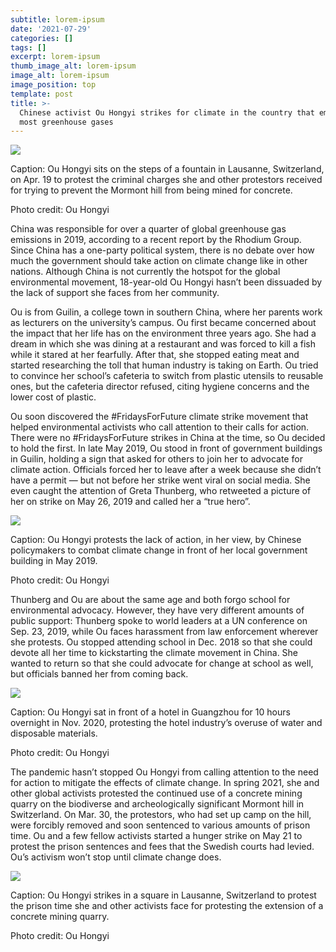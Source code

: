 ```yaml
---
subtitle: lorem-ipsum
date: '2021-07-29'
categories: []
tags: []
excerpt: lorem-ipsum
thumb_image_alt: lorem-ipsum
image_alt: lorem-ipsum
image_position: top
template: post
title: >-
  Chinese activist Ou Hongyi strikes for climate in the country that emits the
  most greenhouse gases
---
```



![](https://lh4.googleusercontent.com/n6oMHR2aa5lwPBbFmfQrjbizAPakM0Tq9ATOnNjqx3nDOUSjF6Eq8h-rhwUYVWUHFRlAuLw2UxtULUqfmR5WSG4HXaL61yhegJasiBN8mGxMDqPy6RyEEyVX6Vi5TCGz4nEzg6Gt)

Caption: Ou Hongyi sits on the steps of a fountain in Lausanne, Switzerland, on Apr. 19 to protest the criminal charges she and other protestors received for trying to prevent the Mormont hill from being mined for concrete.

Photo credit: Ou Hongyi

China was responsible for over a quarter of global greenhouse gas emissions in 2019, according to a recent report by the Rhodium Group. Since China has a one-party political system, there is no debate over how much the government should take action on climate change like in other nations. Although China is not currently the hotspot for the global environmental movement, 18-year-old Ou Hongyi hasn’t been dissuaded by the lack of support she faces from her community. 

Ou is from Guilin, a college town in southern China, where her parents work as lecturers on the university’s campus. Ou first became concerned about the impact that her life has on the environment three years ago. She had a dream in which she was dining at a restaurant and was forced to kill a fish while it stared at her fearfully. After that, she stopped eating meat and started researching the toll that human industry is taking on Earth. Ou tried to convince her school’s cafeteria to switch from plastic utensils to reusable ones, but the cafeteria director refused, citing hygiene concerns and the lower cost of plastic. 

Ou soon discovered the #FridaysForFuture climate strike movement that helped environmental activists who call attention to their calls for action. There were no #FridaysForFuture strikes in China at the time, so Ou decided to hold the first. In late May 2019, Ou stood in front of government buildings in Guilin, holding a sign that asked for others to join her to advocate for climate action. Officials forced her to leave after a week because she didn’t have a permit — but not before her strike went viral on social media. She even caught the attention of Greta Thunberg, who retweeted a picture of her on strike on May 26, 2019 and called her a “true hero”. 

![](https://lh6.googleusercontent.com/tMhsV0Nc5UYZzZsNTnxEHJHmIHFUXObbXEtpBffusdrnnbA6kyv2yftzEpQ_l5ZX1il1olXgR1pRCVhKWEy_ypQbMwcyrEOfe320EIri3xSwHeD-3Txkvvf6cPW_QGbTe-XW8iDr)

Caption: Ou Hongyi protests the lack of action, in her view, by Chinese policymakers to combat climate change in front of her local government building in May 2019.

Photo credit: Ou Hongyi

Thunberg and Ou are about the same age and both forgo school for environmental advocacy. However, they have very different amounts of public support: Thunberg spoke to world leaders at a UN conference on Sep. 23, 2019, while Ou faces harassment from law enforcement wherever she protests. Ou stopped attending school in Dec. 2018 so that she could devote all her time to kickstarting the climate movement in China. She wanted to return so that she could advocate for change at school as well, but officials banned her from coming back.

![](https://lh6.googleusercontent.com/lfy2GZUh_JkQT6tp3AkwRGVzxg_NLgidtHCsJ-eym0DI6nym\_74YJSqhK2vWE-8vnTnpzjZLBSJTFhWBkuJVWaR8nmev-YRUkhiIIv93hoSu281ZCuCfb03PUVrnUwhY-SvCqT3x)

Caption: Ou Hongyi sat in front of a hotel in Guangzhou for 10 hours overnight in Nov. 2020, protesting the hotel industry’s overuse of water and disposable materials. 

Photo credit: Ou Hongyi

The pandemic hasn’t stopped Ou Hongyi from calling attention to the need for action to mitigate the effects of climate change. In spring 2021, she and other global activists protested the continued use of a concrete mining quarry on the biodiverse and archeologically significant Mormont hill in Switzerland. On Mar. 30, the protestors, who had set up camp on the hill, were forcibly removed and soon sentenced to various amounts of prison time. Ou and a few fellow activists started a hunger strike on May 21 to protest the prison sentences and fees that the Swedish courts had levied. Ou’s activism won’t stop until climate change does.

![](https://lh6.googleusercontent.com/B8VqwRQ8GYE2onJilqGmPxd37xf1TTo1z8GYMGv8-jYCSq-iXKVU3L6Cs6T9MhsSHymKGepbuww_rk6kKRhSSuUUcFpnMAfxGCWNGkIYPgulDJe314morl2zAJM14XCdw4cKk3Ve)

Caption: Ou Hongyi strikes in a square in Lausanne, Switzerland to protest the prison time she and other activists face for protesting the extension of a concrete mining quarry. 

Photo credit: Ou Hongyi
